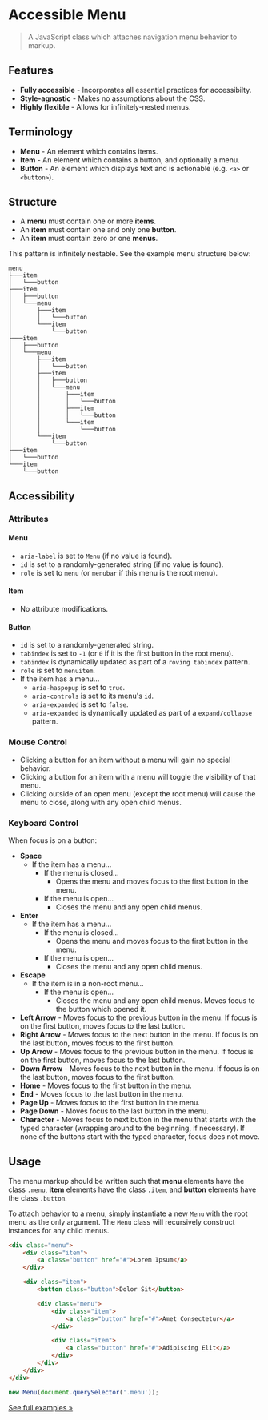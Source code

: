 # Accessible Menu

> A JavaScript class which attaches navigation menu behavior to markup.

## Features

- **Fully accessible** - Incorporates all essential practices for accessibilty.
- **Style-agnostic** - Makes no assumptions about the CSS.
- **Highly flexible** - Allows for infinitely-nested menus.

## Terminology

- **Menu** - An element which contains items.
- **Item** - An element which contains a button, and optionally a menu.
- **Button** - An element which displays text and is actionable (e.g. `<a>` or `<button>`).

## Structure

- A **menu** must contain one or more **items**.
- An **item** must contain one and only one **button**.
- An **item** must contain zero or one **menus**.

This pattern is infinitely nestable. See the example menu structure below:

```
menu
├───item
│   └───button
├───item
│   ├───button
│   └───menu
│       ├───item
│       │   └───button
│       └───item
│           └───button
├───item
│   ├───button
│   └───menu
│       ├───item
│       │   └───button
│       ├───item
│       │   ├───button
│       │   └───menu
│       │       ├───item
│       │       │   └───button
│       │       ├───item
│       │       │   └───button
│       │       └───item
│       │           └───button
│       └───item
│           └───button
├───item
│   └───button
└───item
    └───button
```

## Accessibility

### Attributes

#### Menu

- `aria-label` is set to `Menu` (if no value is found).
- `id` is set to a randomly-generated string (if no value is found).
- `role` is set to `menu` (or `menubar` if this menu is the root menu).

#### Item

- No attribute modifications.

#### Button

- `id` is set to a randomly-generated string.
- `tabindex` is set to `-1` (or `0` if it is the first button in the root menu).
- `tabindex` is dynamically updated as part of a `roving tabindex` pattern.
- `role` is set to `menuitem`.
- If the item has a menu...
	- `aria-haspopup` is set to `true`.
	- `aria-controls` is set to its menu's `id`.
	- `aria-expanded` is set to `false`.
	- `aria-expanded` is dynamically updated as part of a `expand/collapse` pattern.

### Mouse Control

- Clicking a button for an item without a menu will gain no special behavior.
- Clicking a button for an item with a menu will toggle the visibility of that menu.
- Clicking outside of an open menu (except the root menu) will cause the menu to close, along with any open child menus.

### Keyboard Control

When focus is on a button:

- **Space**
	- If the item has a menu...
		- If the menu is closed...
			- Opens the menu and moves focus to the first button in the menu.
		- If the menu is open...
			- Closes the menu and any open child menus.
- **Enter**
	- If the item has a menu...
		- If the menu is closed...
			- Opens the menu and moves focus to the first button in the menu.
		- If the menu is open...
			- Closes the menu and any open child menus.
- **Escape**
	- If the item is in a non-root menu...
		- If the menu is open...
			- Closes the menu and any open child menus. Moves focus to the button which opened it.
- **Left Arrow** - Moves focus to the previous button in the menu. If focus is on the first button, moves focus to the last button.
- **Right Arrow** - Moves focus to the next button in the menu. If focus is on the last button, moves focus to the first button.
- **Up Arrow** - Moves focus to the previous button in the menu. If focus is on the first button, moves focus to the last button.
- **Down Arrow** - Moves focus to the next button in the menu. If focus is on the last button, moves focus to the first button.
- **Home** - Moves focus to the first button in the menu.
- **End** - Moves focus to the last button in the menu.
- **Page Up** - Moves focus to the first button in the menu.
- **Page Down** - Moves focus to the last button in the menu.
- **Character** - Moves focus to next button in the menu that starts with the typed character (wrapping around to the beginning, if necessary). If none of the buttons start with the typed character, focus does not move.

## Usage

The menu markup should be written such that **menu** elements have the class `.menu`, **item** elements have the class `.item`, and **button** elements have the class `.button`.

To attach behavior to a menu, simply instantiate a new `Menu` with the root menu as the only argument. The `Menu` class will recursively construct instances for any child menus.

``` html
<div class="menu">
	<div class="item">
		<a class="button" href="#">Lorem Ipsum</a>
	</div>

	<div class="item">
		<button class="button">Dolor Sit</button>

		<div class="menu">
			<div class="item">
				<a class="button" href="#">Amet Consectetur</a>
			</div>

			<div class="item">
				<a class="button" href="#">Adipiscing Elit</a>
			</div>
		</div>
	</div>
</div>
```

``` js
new Menu(document.querySelector('.menu'));
```

[See full examples &raquo;](./examples)
